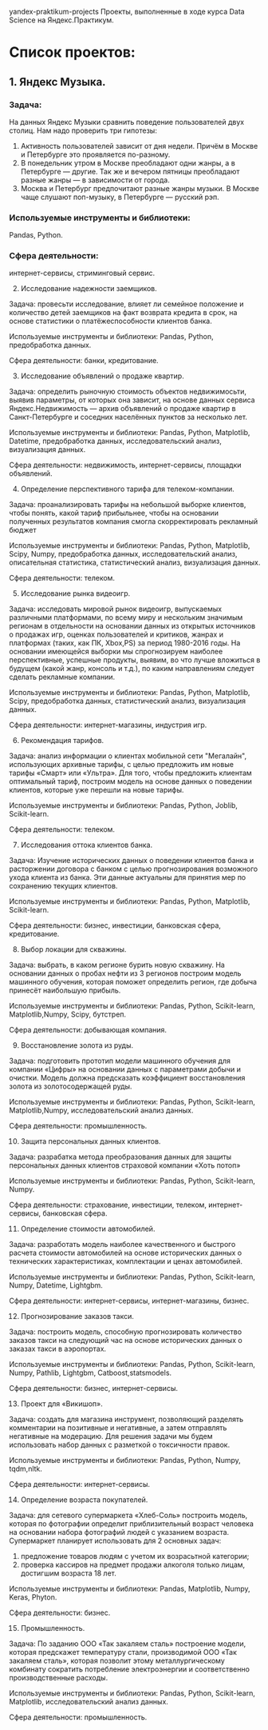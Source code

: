 yandex-praktikum-projects
Проекты, выполненные в ходе курса Data Science на Яндекс.Практикум.

# Список проектов:

## 1. Яндекс Музыка.

### Задача:
На данных Яндекс Музыки сравнить поведение пользователей двух столиц.
Нам надо проверить три гипотезы:
1. Активность пользователей зависит от дня недели. Причём в Москве и Петербурге это проявляется по-разному.
2. В понедельник утром в Москве преобладают одни жанры, а в Петербурге — другие. Так же и вечером пятницы преобладают разные жанры — в зависимости от города. 
3. Москва и Петербург предпочитают разные жанры музыки. В Москве чаще слушают поп-музыку, в Петербурге — русский рэп.

### Используемые инструменты и библиотеки:
Pandas, Python.

### Сфера деятельности:
интернет-сервисы, стриминговый сервис.

2. Исследование надежности заемщиков.

Задача:
провесьти исследование, влияет ли семейное положение и количество детей заемщиков на факт возврата кредита в срок, на основе статистики о платёжеспособности клиентов банка.

Используемые инструменты и библиотеки:
Pandas, Python, предобработка данных.

Сфера деятельности:
банки, кредитование.

3. Исследование объявлений о продаже квартир.

Задача:
определить рыночную стоимость объектов недвижимосьти, выявив параметры, от которых она зависит, на основе данных сервиса Яндекс.Недвижимость — архив объявлений о продаже квартир в Санкт-Петербурге и соседних населённых пунктов за несколько лет.

Используемые инструменты и библиотеки:
Pandas, Python, Matplotlib, Datetime, предобработка данных, исследовательский анализ, визуализация данных.

Сфера деятельности:
недвижимость, интернет-сервисы, площадки объявлений.

4. Определение перспективного тарифа для телеком-компании.

Задача:
проанализировать тарифы на небольшой выборке клиентов, чтобы понять, какой тариф прибыльнее, чтобы на основании полученных результатов компания смогла скорректировать рекламный бюджет

Используемые инструменты и библиотеки:
Pandas, Python, Matplotlib, Scipy, Numpy, предобработка данных, исследовательский анализ, описательная статистика, статистический анализ, визуализация данных.

Сфера деятельности:
телеком.

5. Исследование рынка видеоигр.

Задача:
исследовать мировой рынок видеоигр, выпускаемых различными платформами, по всему миру и нескольким значимым регионам в отдельности на основании данных из открытых источников о продажах игр, оценках пользователей и критиков, жанрах и платформах (таких, как ПК, Xbox,PS) за период 1980-2016 годы. 
   На основании имеющейся выборки мы спрогнозируем наиболее перспективные, успешные продукты, выявим, во что лучше вложиться в будущем (какой жанр, консоль и т.д.), по каким направлениям следует сделать рекламные компании.

Используемые инструменты и библиотеки:
Pandas, Python, Matplotlib, Scipy, предобработка данных, статистический анализ, визуализация данных.

Сфера деятельности:
интернет-магазины, индустрия игр.

6. Рекомендация тарифов.

Задача:
анализ информации о клиентах мобильной сети "Мегалайн", использующих архивные тарифы, с целью предложить им новые тарифы «Смарт» или «Ультра». Для того, чтобы предложить клиентам оптимальный тариф, построим модель на основе данных о поведении клиентов, которые уже перешли на новые тарифы.

Используемые инструменты и библиотеки:
Pandas, Python, Joblib, Scikit-learn.

Сфера деятельности:
телеком.

7. Исследования оттока клиентов банка.

Задача:
Изучение исторических данных о поведении клиентов банка и расторжении договора с банком с целью прогнозирования возможного ухода клиента из банка. Эти данные актуальны для принятия мер по сохранению текущих клиентов.

Используемые инструменты и библиотеки:
Pandas, Python, Matplotlib, Scikit-learn.

Сфера деятельности:
бизнес, инвестиции, банковская сфера, кредитование.

8. Выбор локации для скважины.

Задача:
выбрать, в каком регионе бурить новую скважину. На основании данных о пробах нефти из 3 регионов построим  модель машинного обучения, которая поможет определить регион, где добыча принесёт наибольшую прибыль.

Используемые инструменты и библиотеки:
Pandas, Python, Scikit-learn, Matplotlib,Numpy, Scipy, бутстреп.

Сфера деятельности:
добывающая компания.

9. Восстановление золота из руды.

Задача:
подготовить прототип модели машинного обучения для компании «Цифры» на основании данных с параметрами добычи и очистки. Модель должна предсказать коэффициент восстановления золота из золотосодержащей руды. 

Используемые инструменты и библиотеки:
Pandas, Python, Scikit-learn, Matplotlib,Numpy, исследовательский анализ данных.

Сфера деятельности:
промышленность.


10. Защита персональных данных клиентов.

Задача:
разрабатка метода преобразования данных для защиты персональных данных клиентов страховой компании «Хоть потоп»

Используемые инструменты и библиотеки:
Pandas, Python, Scikit-learn, Numpy.

Сфера деятельности:
страхование, инвестиции, телеком, интернет-сервисы, банковская сфера.

11. Определение стоимости автомобилей.

Задача:
разработать модель наиболее качественного и быстрого расчета стоимости автомобилей на основе исторических данных о технических характеристиках, комплектации и ценах автомобилей.

Используемые инструменты и библиотеки:
Pandas, Python, Scikit-learn, Numpy, Datetime, Lightgbm.

Сфера деятельности:
интернет-сервисы, интернет-магазины, бизнес.

12. Прогнозирование заказов такси.

Задача:
построить модель, способную прогнозировать количество заказов такси на следующий час на основе исторических данных о заказах такси в аэропортах.

Используемые инструменты и библиотеки:
Pandas, Python, Scikit-learn, Numpy, Pathlib, Lightgbm, Catboost,statsmodels.

Сфера деятельности:
бизнес, интернет-сервисы.

13. Проект для «Викишоп».

Задача:
создать для магазина инструмент, позволяющий разделять комментарии на позитивные и негативные, а затем отправлять негативные на модерацию. Для решения задачи мы будем использовать набор данных с разметкой о токсичности правок.

Используемые инструменты и библиотеки:
Pandas, Python, Numpy, tqdm,nltk.

Сфера деятельности:
интернет-сервисы.

14. Определение возраста покупателей.

Задача:
для сетевого супермаркета «Хлеб-Соль» построить модель, которая по фотографии определит приблизительный возраст человека на основании набора  фотографий людей с указанием возраста.
Супермаркет планирует использовать для 2 основных задач:
1. предложение товаров людям с учетом их возрасьтной категории;
2. проверка кассиров на предмет продажи алкоголя только лицам, достигшим возраста 18 лет.

Используемые инструменты и библиотеки:
Pandas, Matplotlib, Numpy, Keras, Phyton.

Сфера деятельности:
бизнес.

15. Промышленность.

Задача:
По заданию ООО «Так закаляем сталь» построение модели, которая предскажет температуру стали, производимой ООО «Так закаляем сталь», которая позволит этому металлургическому комбинату сократить потребление электроэнергии и соответственно производственные расходы.

Используемые инструменты и библиотеки:
Pandas, Python, Scikit-learn, Matplotlib, исследовательский анализ данных.

Сфера деятельности:
промышленность.
